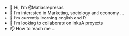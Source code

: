 - 👋 Hi, I’m @Matiasrepresas
- 👀 I’m interested in Marketing, sociology and economy ...
- 🌱 I’m currently learning english and R
- 💞️ I’m looking to collaborate on inkuA proyects
- 📫 How to reach me ...

<!---
Matiasrepresas/Matiasrepresas is a ✨ special ✨ repository because its `README.md` (this file) appears on your GitHub profile.
You can click the Preview link to take a look at your changes.
--->
